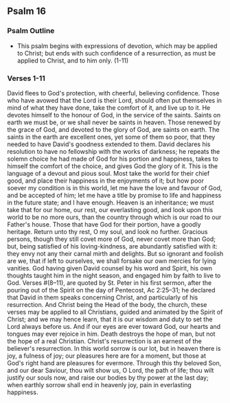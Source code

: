 ## Psalm 16

### Psalm Outline

- This psalm begins with expressions of devotion, which may be applied to Christ; but ends with such confidence of a resurrection, as must be applied to Christ, and to him only. (1-11)

### Verses 1-11

David flees to God's protection, with cheerful, believing confidence. Those who have avowed that the Lord is their Lord, should often put themselves in mind of what they have done, take the comfort of it, and live up to it. He devotes himself to the honour of God, in the service of the saints. Saints on earth we must be, or we shall never be saints in heaven. Those renewed by the grace of God, and devoted to the glory of God, are saints on earth. The saints in the earth are excellent ones, yet some of them so poor, that they needed to have David's goodness extended to them. David declares his resolution to have no fellowship with the works of darkness; he repeats the solemn choice he had made of God for his portion and happiness, takes to himself the comfort of the choice, and gives God the glory of it. This is the language of a devout and pious soul. Most take the world for their chief good, and place their happiness in the enjoyments of it; but how poor soever my condition is in this world, let me have the love and favour of God, and be accepted of him; let me have a title by promise to life and happiness in the future state; and I have enough. Heaven is an inheritance; we must take that for our home, our rest, our everlasting good, and look upon this world to be no more ours, than the country through which is our road to our Father's house. Those that have God for their portion, have a goodly heritage. Return unto thy rest, O my soul, and look no further. Gracious persons, though they still covet more of God, never covet more than God; but, being satisfied of his loving-kindness, are abundantly satisfied with it: they envy not any their carnal mirth and delights. But so ignorant and foolish are we, that if left to ourselves, we shall forsake our own mercies for lying vanities. God having given David counsel by his word and Spirit, his own thoughts taught him in the night season, and engaged him by faith to live to God. Verses #(8–11), are quoted by St. Peter in his first sermon, after the pouring out of the Spirit on the day of Pentecost, Ac 2:25–31; he declared that David in them speaks concerning Christ, and particularly of his resurrection. And Christ being the Head of the body, the church, these verses may be applied to all Christians, guided and animated by the Spirit of Christ; and we may hence learn, that it is our wisdom and duty to set the Lord always before us. And if our eyes are ever toward God, our hearts and tongues may ever rejoice in him. Death destroys the hope of man, but not the hope of a real Christian. Christ's resurrection is an earnest of the believer's resurrection. In this world sorrow is our lot, but in heaven there is joy, a fulness of joy; our pleasures here are for a moment, but those at God's right hand are pleasures for evermore. Through this thy beloved Son, and our dear Saviour, thou wilt show us, O Lord, the path of life; thou wilt justify our souls now, and raise our bodies by thy power at the last day; when earthly sorrow shall end in heavenly joy, pain in everlasting happiness.


